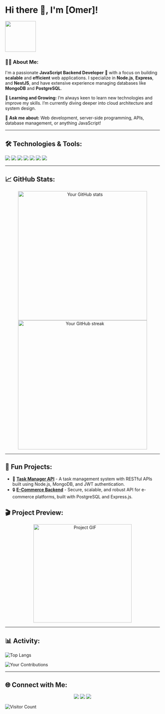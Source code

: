 # Hi there 👋, I'm [Omer]!

<img src="https://media.giphy.com/media/xUPGcJGy8I928yIlAQ/giphy.gif" width="100" />

### 👨‍💻 About Me:
I'm a passionate **JavaScript Backend Developer** 🚀 with a focus on building **scalable** and **efficient** web applications. I specialize in **Node.js**, **Express**, and **NestJS**, and have extensive experience managing databases like **MongoDB** and **PostgreSQL**.

🌱 **Learning and Growing:** I’m always keen to learn new technologies and improve my skills. I’m currently diving deeper into cloud architecture and system design.

💬 **Ask me about:** Web development, server-side programming, APIs, database management, or anything JavaScript!

---

## 🛠️ Technologies & Tools:
<p>
    <img src="https://img.shields.io/badge/Node.js-43853D?style=for-the-badge&logo=node-dot-js&logoColor=white" />
    <img src="https://img.shields.io/badge/Express.js-404D59?style=for-the-badge" />
    <img src="https://img.shields.io/badge/NestJS-E0234E?style=for-the-badge&logo=nestjs&logoColor=white" />
    <img src="https://img.shields.io/badge/MongoDB-4EA94B?style=for-the-badge&logo=mongodb&logoColor=white" />
    <img src="https://img.shields.io/badge/PostgreSQL-316192?style=for-the-badge&logo=postgresql&logoColor=white" />
    <img src="https://img.shields.io/badge/AWS-232F3E?style=for-the-badge&logo=amazon-aws&logoColor=white" />
    <img src="https://img.shields.io/badge/GitHub-181717?style=for-the-badge&logo=github&logoColor=white" />
</p>

---

## 📈 GitHub Stats:

<p align="center">
  <img src="https://github-readme-stats.vercel.app/api?username=your-username&show_icons=true&theme=radical" alt="Your GitHub stats" width="420"/>
  <img src="https://github-readme-streak-stats.herokuapp.com/?user=your-username&theme=radical" alt="Your GitHub streak" width="420"/>
</p>

---

## 🎯 Fun Projects:

- 📝 **[Task Manager API](#)** - A task management system with RESTful APIs built using Node.js, MongoDB, and JWT authentication.
- 🔒 **[E-Commerce Backend](#)** - Secure, scalable, and robust API for e-commerce platforms, built with PostgreSQL and Express.js.

## 🎬 Project Preview:
<p align="center">
  <img src="https://media.giphy.com/media/l0K4p0NBfK6JgI7AY/giphy.gif" width="320" alt="Project GIF" />
</p>

---

## 📊 Activity:

![Top Langs](https://github-readme-stats.vercel.app/api/top-langs/?username=your-username&theme=radical&layout=compact)

![Your Contributions](https://activity-graph.herokuapp.com/graph?username=your-username&theme=redical)

---

## 🌐 Connect with Me:
<p align="center">
  <a href="https://linkedin.com/in/your-profile"><img src="https://img.shields.io/badge/LinkedIn-blue?style=for-the-badge&logo=linkedin" /></a>
  <a href="mailto:your-email@example.com"><img src="https://img.shields.io/badge/Email-D14836?style=for-the-badge&logo=gmail&logoColor=white" /></a>
  <a href="https://twitter.com/your-profile"><img src="https://img.shields.io/badge/Twitter-1DA1F2?style=for-the-badge&logo=twitter&logoColor=white" /></a>
</p>

![Visitor Count](https://visitor-badge.laobi.icu/badge?page_id=your-username.your-username)

